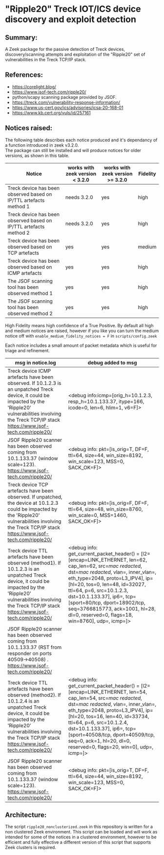 # "Ripple20" Treck IOT/ICS device discovery and exploit detection

## Summary:  
A Zeek package for the passive detection of Treck devices, discovery/scanning attempts and exploitation of the "Ripple20" set of vulnerabilities in the Treck TCP/IP stack. 

## References: 
- https://corelight.blog/
- https://www.jsof-tech.com/ripple20/    
- python/scapy scanning package provided by JSOF.  
- https://treck.com/vulnerability-response-information/
- https://www.us-cert.gov/ics/advisories/icsa-20-168-01
- https://www.kb.cert.org/vuls/id/257161

## Notices raised:   
The following table describes each notice produced and it's dependancy of a function introduced in zeek v3.2.0.  
The package can still be installed and will produce notices for older versions, as shown in this table.  

| Notice | works with zeek version < 3.2.0 | works with zeek version >= 3.2.0| Fidelity  |
| -------- | ---------------------- | ---------------------- | ---------------------- |
|Treck device has been observed based on IP/TTL artefacts method 1|needs 3.2.0|yes| high | 
|Treck device has been observed based on IP/TTL artefacts method 2|needs 3.2.0|yes| high |
|Treck device has been observed based on TCP artefacts|yes|yes| medium |
|Treck device has been observed based on ICMP artefacts|yes|yes| high |
|The JSOF scanning tool has been observed method 1|yes|yes| high |
|The JSOF scanning tool has been observed method 2|yes|yes| high |
  
High Fidelity means high confidence of a True Positive.
By default all high and medium notices are raised, however if you like you can turn the medium notice off with `enable_medium_fidelity_notices = F` in `scripts/config.zeek`

Each notice includes a small amount of packet metadata which is useful for triage and refinement. 


| msg in notice.log | debug added to msg |
| -------- | ---------------------- |
|Treck device ICMP artefacts have been observed. If 10.1.2.3 is an unpatched Treck device, it could be impacted by the 'Ripple20' vulnerabilities involving the Treck TCP/IP stack https://www.jsof-tech.com/ripple20/ |<debug info:icmp=[orig_h=10.1.2.3, resp_h=10.1.133.37, itype=166, icode=0, len=6, hlim=1, v6=F]>|
JSOF Ripple20 scanner has been observed coming from 10.1.133.37 (window scale=123). https://www.jsof-tech.com/ripple20/ | <debug info: pkt=[is_orig=T, DF=F, ttl=64, size=44, win_size=8192, win_scale=123, MSS=0, SACK_OK=F]>
Treck device TCP artefacts have been observed. If unpatched, the device at 10.1.2.3 could be impacted by the 'Ripple20' vulnerabilities involving the Treck TCP/IP stack https://www.jsof-tech.com/ripple20/ |<debug info: pkt=[is_orig=F, DF=F, ttl=64, size=48, win_size=8760, win_scale=0, MSS=1460, SACK_OK=F]>|
|Treck device TTL artefacts have been observed (method1). If 10.1.2.3 is an unpatched Treck device, it could be impacted by the 'Ripple20' vulnerabilities involving the Treck TCP/IP stack https://www.jsof-tech.com/ripple20/|<debug info: get_current_packet_header() = [l2=[encap=LINK_ETHERNET, len=62, cap_len=62, src=_mac redacted_, dst=_mac redacted_, vlan=<uninitialized>, inner_vlan=<uninitialized>, eth_type=2048, proto=L3_IPV4], ip=[hl=20, tos=0, len=48, id=32027, ttl=64, p=6, src=10.1.2.3, dst=10.1.133.37], ip6=<uninitialized>, tcp=[sport=80/tcp, dport=18902/tcp, seq=3766815773, ack=1001, hl=28, dl=0, reserved=0, flags=18, win=8760], udp=<uninitialized>, icmp=<uninitialized>]>|
|JSOF Ripple20 scanner has been observed coming from 10.1.133.37 (RST from responder on ports 40509->40508) . https://www.jsof-tech.com/ripple20/||
|Treck device TTL artefacts have been observed (method2). If 10.1.2.4 is an unpatched Treck device, it could be impacted by the 'Ripple20' vulnerabilities involving the Treck TCP/IP stack https://www.jsof-tech.com/ripple20/ |<debug info: get_current_packet_header() = [l2=[encap=LINK_ETHERNET, len=54, cap_len=54, src=_mac redacted_, dst=_mac redacted_, vlan=<uninitialized>, inner_vlan=<uninitialized>, eth_type=2048, proto=L3_IPV4], ip=[hl=20, tos=16, len=40, id=33734, ttl=64, p=6, src=10.1.2.4, dst=10.1.133.37], ip6=<uninitialized>, tcp=[sport=40508/tcp, dport=40509/tcp, seq=0, ack=1, hl=20, dl=0, reserved=0, flags=20, win=0], udp=<uninitialized>, icmp=<uninitialized>]>|
|JSOF Ripple20 scanner has been observed coming from 10.1.133.37 (window scale=123). https://www.jsof-tech.com/ripple20/ |<debug info: pkt=[is_orig=T, DF=F, ttl=64, size=44, win_size=8192, win_scale=123, MSS=0, SACK_OK=F]>|


## Architecture:
The script ```ripple20_nonclusterized.zeek``` in this repository is written for a non clustered Zeek environment. This script can be loaded and will work as intended for some of the notices in a clustered environment, however to be efficient and fully effective a different version of this script that supports Zeek clusters is required.
